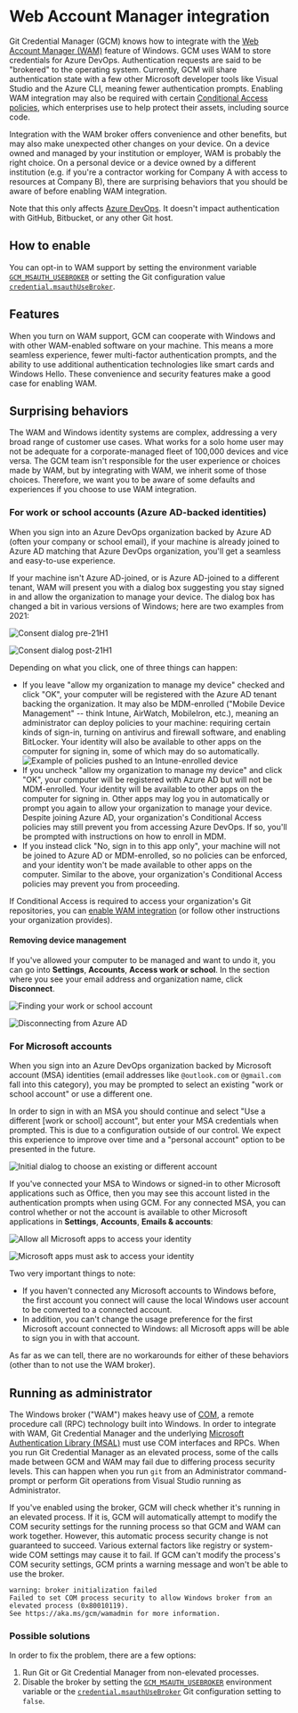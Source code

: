 # Web Account Manager integration

Git Credential Manager (GCM) knows how to integrate with the
[Web Account Manager (WAM)][azure-refresh-token-terms] feature of Windows. GCM
uses WAM to store credentials for Azure DevOps. Authentication requests are said
to be "brokered" to the operating system. Currently, GCM will share
authentication state with a few other Microsoft developer tools like Visual
Studio and the Azure CLI, meaning fewer authentication prompts. Enabling WAM
integration may also be required with certain
[Conditional Access policies][azure-conditional-access], which enterprises use
to help protect their assets, including source code.

Integration with the WAM broker offers convenience and other benefits, but may
also make unexpected other changes on your device. On a device owned and managed
by your institution or employer, WAM is probably the right choice. On a personal
device or a device owned by a different institution (e.g. if you're a contractor
working for Company A with access to resources at Company B), there are
surprising behaviors that you should be aware of before enabling WAM integration.

Note that this only affects [Azure DevOps][azure-devops].
It doesn't impact authentication with GitHub, Bitbucket, or any other Git host.

## How to enable

You can opt-in to WAM support by setting the environment variable
[`GCM_MSAUTH_USEBROKER`][GCM_MSAUTH_USEBROKER] or setting the Git configuration
value [`credential.msauthUseBroker`][credential.msauthUseBroker].

## Features

When you turn on WAM support, GCM can cooperate with Windows and with other
WAM-enabled software on your machine. This means a more seamless experience,
fewer multi-factor authentication prompts, and the ability to use additional
authentication technologies like smart cards and Windows Hello. These
convenience and security features make a good case for enabling WAM.

## Surprising behaviors

The WAM and Windows identity systems are complex, addressing a very broad range
of customer use cases. What works for a solo home user may not be adequate for a
corporate-managed fleet of 100,000 devices and vice versa. The GCM team isn't
responsible for the user experience or choices made by WAM, but by integrating
with WAM, we inherit some of those choices. Therefore, we want you to be aware
of some defaults and experiences if you choose to use WAM integration.

### For work or school accounts (Azure AD-backed identities)

When you sign into an Azure DevOps organization backed by Azure AD (often your
company or school email), if your machine is already joined to Azure AD matching
that Azure DevOps organization, you'll get a seamless and easy-to-use experience.

If your machine isn't Azure AD-joined, or is Azure AD-joined to a different
tenant, WAM will present you with a dialog box suggesting you stay signed in and
allow the organization to manage your device. The dialog box has changed a bit
in various versions of Windows; here are two examples from 2021:

![Consent dialog pre-21H1][aad-questions]

![Consent dialog post-21H1][aad-questions-21h1]

Depending on what you click, one of three things can happen:

- If you leave "allow my organization to manage my device" checked and click
"OK", your computer will be registered with the Azure AD tenant backing the
organization.
It may also be MDM-enrolled ("Mobile Device Management" -- think Intune,
AirWatch, MobileIron, etc.), meaning an administrator can deploy policies to
your machine: requiring certain kinds of sign-in, turning on antivirus and
firewall software, and enabling BitLocker.
Your identity will also be available to other apps on the computer for signing
in, some of which may do so automatically.
![Example of policies pushed to an Intune-enrolled device][aad-bitlocker]
- If you uncheck "allow my organization to manage my device" and click "OK",
your computer will be registered with Azure AD but will not be MDM-enrolled.
Your identity will be available to other apps on the computer for signing in.
Other apps may log you in automatically or prompt you again to allow your
organization to manage your device. Despite joining Azure AD, your
organization's Conditional Access policies may still prevent you from accessing
Azure DevOps.
If so, you'll be prompted with instructions on how to enroll in MDM.
- If you instead click "No, sign in to this app only", your machine will not be
joined to Azure AD or MDM-enrolled, so no policies can be enforced, and your
identity won't be made available to other apps on the computer.
Similar to the above, your organization's Conditional Access policies may
prevent you from proceeding.

If Conditional Access is required to access your organization's Git repositories,
you can [enable WAM integration][GCM_MSAUTH_USEBROKER] (or follow other
instructions your organization provides).

#### Removing device management

If you've allowed your computer to be managed and want to undo it, you can go
into **Settings**, **Accounts**, **Access work or school**.
In the section where you see your email address and organization name, click
**Disconnect**.

![Finding your work or school account][aad-work-school]

![Disconnecting from Azure AD][aad-disconnect]

### For Microsoft accounts

When you sign into an Azure DevOps organization backed by Microsoft account
(MSA) identities (email addresses like `@outlook.com` or `@gmail.com` fall into
this category), you may be prompted to select an existing "work or school
account" or use a different one.

In order to sign in with an MSA you should continue and select "Use a different
[work or school] account", but enter your MSA credentials when prompted. This is
due to a configuration outside of our control. We expect this experience to
improve over time and a "personal account" option to be presented in the future.

![Initial dialog to choose an existing or different account][ms-sign-in]

If you've connected your MSA to Windows or signed-in to other Microsoft
applications such as Office, then you may see this account listed in the
authentication prompts when using GCM. For any connected MSA, you can control
whether or not the account is available to other Microsoft applications in
**Settings**, **Accounts**, **Emails & accounts**:

![Allow all Microsoft apps to access your identity][all-ms-apps]

![Microsoft apps must ask to access your identity][apps-must-ask]

Two very important things to note:

- If you haven't connected any Microsoft accounts to Windows before, the first
account you connect will cause the local Windows user account to be converted to
a connected account.
- In addition, you can't change the usage preference for the first Microsoft
account connected to Windows: all Microsoft apps will be able to sign you in
with that account.

As far as we can tell, there are no workarounds for either of these behaviors
(other than to not use the WAM broker).

## Running as administrator

The Windows broker ("WAM") makes heavy use of [COM][ms-com], a remote procedure
call (RPC) technology built into Windows. In order to integrate with WAM, Git
Credential Manager and the underlying
[Microsoft Authentication Library (MSAL)][msal-dotnet] must use COM interfaces
and RPCs. When you run Git Credential Manager as an elevated process, some of
the calls made between GCM and WAM may fail due to differing process security
levels. This can happen when you run `git` from an Administrator command-prompt
or perform Git operations from Visual Studio running as Administrator.

If you've enabled using the broker, GCM will check whether it's running in an
elevated process. If it is, GCM will automatically attempt to modify the COM
security settings for the running process so that GCM and WAM can work together.
However, this automatic process security change is not guaranteed to succeed.
Various external factors like registry or system-wide COM settings may cause it
to fail. If GCM can't modify the process's COM security settings, GCM prints a
warning message and won't be able to use the broker.

```text
warning: broker initialization failed
Failed to set COM process security to allow Windows broker from an elevated process (0x80010119).
See https://aka.ms/gcm/wamadmin for more information.
```

### Possible solutions

In order to fix the problem, there are a few options:

1. Run Git or Git Credential Manager from non-elevated processes.
2. Disable the broker by setting the
   [`GCM_MSAUTH_USEBROKER`][GCM_MSAUTH_USEBROKER]
   environment variable or the
   [`credential.msauthUseBroker`][credential.msauthUseBroker]
   Git configuration setting to `false`.

[azure-refresh-token-terms]: https://docs.microsoft.com/azure/active-directory/devices/concept-primary-refresh-token#key-terminology-and-components
[azure-conditional-access]: https://docs.microsoft.com/azure/active-directory/conditional-access/overview
[azure-devops]: https://dev.azure.com
[GCM_MSAUTH_USEBROKER]: environment.md#GCM_MSAUTH_USEBROKER
[credential.msauthUseBroker]: configuration.md#credentialmsauthusebroker
[aad-questions]: img/aad-questions.png
[aad-questions-21h1]: img/aad-questions-21H1.png
[aad-bitlocker]: img/aad-bitlocker.png
[aad-work-school]: img/aad-work-school.png
[aad-disconnect]: img/aad-disconnect.png
[ms-sign-in]: img/get-signed-in.png
[all-ms-apps]: img/all-microsoft.png
[apps-must-ask]: img/apps-must-ask.png
[ms-com]: https://docs.microsoft.com/en-us/windows/win32/com/the-component-object-model
[msal-dotnet]: https://aka.ms/msal-net
